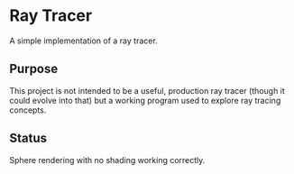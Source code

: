 # Ray Tracer

A simple implementation of a ray tracer.

## Purpose

This project is not intended to be a useful, production ray tracer (though it could evolve into that) but a working program used to explore ray tracing concepts.

## Status

Sphere rendering with no shading working correctly.
